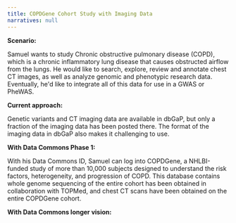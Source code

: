 ```yaml
---
title: COPDGene Cohort Study with Imaging Data
narratives: null
---
```

**Scenario:**

Samuel wants to study Chronic obstructive pulmonary disease (COPD), which is a chronic inflammatory lung disease that causes obstructed airflow from the lungs. He would like to search, explore, review and annotate chest CT images, as well as analyze genomic and phenotypic research data. Eventually, he'd like to integrate all of this data for use in a GWAS or PheWAS.

**Current approach:**

Genetic variants and CT imaging data are available in dbGaP, but only a fraction of the imaging data has been posted there. The format of the imaging data in dbGaP also makes it challenging to use.

**With Data Commons Phase 1:**

With his Data Commons ID, Samuel can log into COPDGene, a NHLBI-funded study of more than 10,000 subjects designed to understand the risk factors, heterogeneity, and progression of COPD. This database contains whole genome sequencing of the entire cohort has been obtained in collaboration with TOPMed, and chest CT scans have been obtained on the entire COPDGene cohort.


**With Data Commons longer vision:**